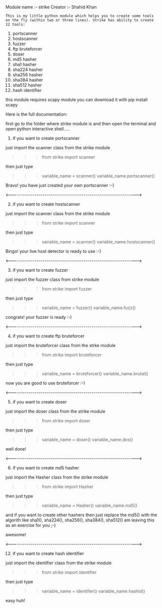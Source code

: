 Module name :- strike
Creator :- Shahid Khan

	This is my little python module which helps you to create some tools on the fly (within two or three lines). Strike has ability to create 12 tools:

1.  portscanner
2.  hostscanner
3.  fuzzer
4.  ftp bruteforcer
5.  doser
6.  md5 hasher
7.  sha1 hasher
8.  sha224 hasher
9.  sha256 hasher
10. sha384 hasher
11. sha512 hasher
12. hash identifier

this module requires scapy module you can download it with pip install scapy


Here is the full documentation:

first go to the folder where strike module is and then open the terminal and open python interactive shell.....

1. if you want to create portscanner

just import the scanner class from the strike module

>>>from strike import scanner

then just type

>>>variable_name = scanner()
>>>variable_name.portscanner()

Bravo! you have just created your own portscanner :-)

<---------------------------------------------------------------->

2. if you want to create hostscanner

just import the scanner class from the strike module

>>>from strike import scanner

then just type

>>>variable_name = scanner()
>>>variable_name.hostscanner()

Bingo! your live host detector is ready to use :-)

<---------------------------------------------------------------->

3. if you want to create fuzzer

just import the fuzzer class from strike module

>>>from strike import fuzzer

then just type

>>>variable_name = fuzzer()
>>>variable_name.fuzz()

congrats! your fuzzer is ready :-)

<---------------------------------------------------------------->

4. if you want to create ftp bruteforcer

just import the bruteforcer class from the strke module

>>>from strike import bruteforcer

then just type

>>>variable_name = bruteforcer()
>>>variable_name.brutal()

now you are good to use bruteforcer :-)

<---------------------------------------------------------------->

5. if you want to create doser

just import the doser class from the strike module

>>>from strike import doser

then just type

>>>variable_name = doser()
>>>variable_name.dos()

well done!

<---------------------------------------------------------------->

6. if you want to create md5 hasher

just import the Hasher class from the strike module

>>>from strike import Hasher

then just type

>>>variable_name = Hasher()
>>>variable_name.md5()

and if you want to create other hashers then just replace the md5() with the 
algorith like sha1(), sha224(), sha256(), sha384(), sha512()
am leaving this as an exercise for you ;-)

awesome!

<---------------------------------------------------------------->

12. if you want to create hash identifier

just import the identifier class from the strike module

>>>from strike import identifier

then just type

>>>variable_name = identifier()
>>>variable_name.hashid()

easy huh!

